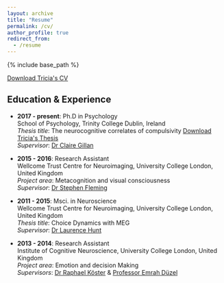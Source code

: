 ```yaml
---
layout: archive
title: "Resume"
permalink: /cv/
author_profile: true
redirect_from:
  - /resume
---
```


{% include base_path %}

[Download Tricia's CV](http://seowxft.github.io/files/CV_SeowXFT.pdf)

## Education & Experience
* <strong>2017 - present</strong>: Ph.D in Psychology<br>
School of Psychology, Trinity College Dublin, Ireland<br>
<i>Thesis title</i>: The neurocognitive correlates of compulsivity [Download Tricia's Thesis](http://seowxft.github.io/files/SeowXingFangTricia_theNeurocognitiveCorrelatesofCompulsivity.pdf)<br>
<i>Supervisor</i>: [Dr Claire Gillan](https://gillanlab.com/)<br>

* <strong>2015 - 2016</strong>: Research Assistant<br>
Wellcome Trust Centre for Neuroimaging, University College London, United Kingdom<br>
<i>Project area</i>: Metacognition and visual consciousness<br>
<i>Supervisor</i>: [Dr Stephen Fleming](http://metacoglab.org/)<br>

* <strong>2011 - 2015</strong>: Msci. in Neuroscience<br>
Wellcome Trust Centre for Neuroimaging, University College London, United Kingdom<br>
<i>Thesis title</i>: Choice Dynamics with MEG<br>
<i>Supervisor</i>: [Dr Laurence Hunt](https://www.huntlab.co.uk/)<br>

* <strong>2013 - 2014</strong>: Research Assistant<br>
Institute of Cognitive Neuroscience, University College London, United Kingdom<br>
<i>Project area</i>: Emotion and decision Making<br>
<i>Supervisors</i>: [Dr Raphael Köster](https://scholar.google.de/citations?user=eEGGCiUAAAAJ) & [Professor Emrah Düzel](https://www.iknd.ovgu.de/)
